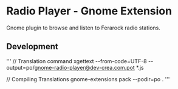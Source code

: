 # Radio Player - Gnome Extension

Gnome plugin to browse and listen to Ferarock radio stations.

## Development

'''
// Translation command
xgettext --from-code=UTF-8 --output=po/gnome-radio-player@dev-crea.com.pot \*.js

// Compiling Translations
gnome-extensions pack --podir=po .
'''
